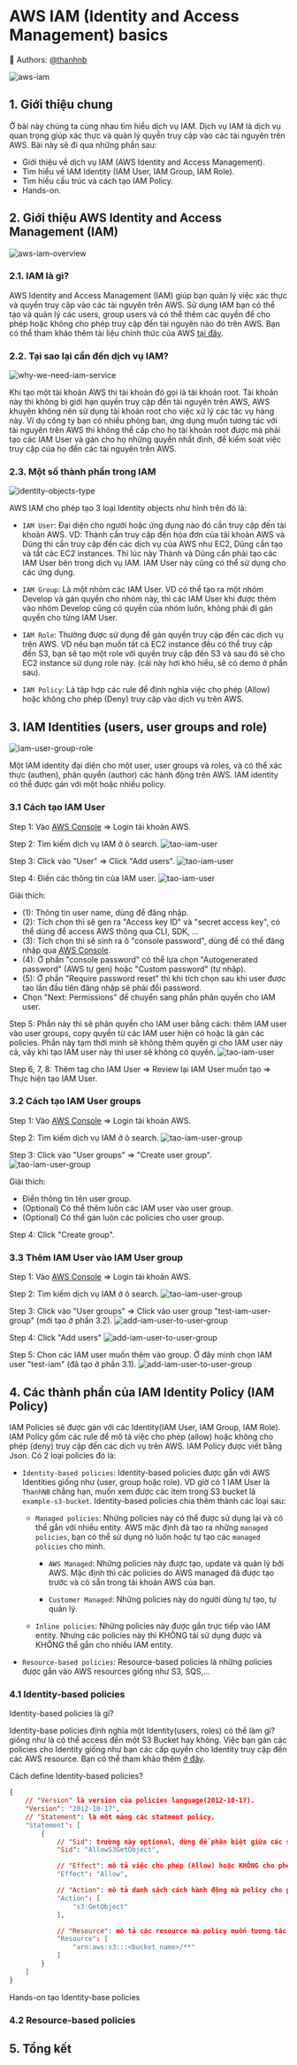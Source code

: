 # AWS IAM (Identity and Access Management) basics

🚀 Authors: [@thanhnb](https://github.com/nbthanh98)

![aws-iam](../.gitbook/assets/IAM-AWS.png)

## 1. Giới thiệu chung

Ở bài này chúng ta cùng nhau tìm hiểu dịch vụ IAM. Dịch vụ IAM là dịch vụ quan trọng giúp xác thực và quản lý quyền truy cập vào các tài nguyên trên AWS. Bài này sẽ đi qua những phần sau:

- Giới thiệu về dịch vụ IAM (AWS Identity and Access Management).
- Tìm hiểu về IAM Identity (IAM User, IAM Group, IAM Role).
- Tìm hiều cấu trúc và cách tạo IAM Policy.
- Hands-on.

## 2. Giới thiệu AWS Identity and Access Management (IAM)

![aws-iam-overview](../.gitbook/assets/IAM-Identities-and-permission.png)

### 2.1. IAM là gì?

AWS Identity and Access Management (IAM) giúp bạn quản lý việc xác thực và quyền truy cập vào các tài nguyên trên AWS. Sử dụng IAM bạn có thể tạo và quản lý các users, group users và có thể thêm các quyền để cho phép hoặc không cho phép truy cập đến tài nguyên nào đó trên AWS. Bạn có thể tham khảo thêm tài liệu chính thức của AWS [tại đây](https://aws.amazon.com/vi/iam/).

### 2.2. Tại sao lại cần đến dịch vụ IAM?

![why-we-need-iam-service](../.gitbook/assets/iam-2.png)

Khi tạo một tài khoản AWS thì tài khoản đó gọi là tài khoản root. Tài khoản này thì không bị giới hạn quyền truy cập đến tài nguyên trên AWS, AWS khuyên không nên sử dụng tài khoản root cho việc xử lý các tác vụ hàng này. Ví dụ công ty bạn có nhiều phòng ban, ứng dụng muốn tương tác với tài nguyên trên AWS thì không thể cấp cho họ tài khoản root được mà phải tạo các IAM User và gán cho họ những quyền nhất định, để kiểm soát việc truy cập của họ đến các tài nguyên trên AWS.

### 2.3. Một số thành phần trong IAM

![identity-objects-type](../.gitbook/assets/iam-4.png)

AWS IAM cho phép tạo 3 loại Identity objects như hình trên đó là:

- `IAM User`: Đại diện cho người hoặc ứng dụng nào đó cần truy cập đến tài khoản AWS. VD: Thành cần truy cập đến hóa đơn của tài khoản AWS và Dũng thì cần truy cập đến các dịch vụ của AWS như EC2, Dũng cần tạo và tắt các EC2 instances. Thì lúc này Thành và Dũng cần phải tạo các IAM User bên trong dịch vụ IAM. IAM User này cũng có thể sử dụng cho các ứng dụng.

- `IAM Group`: Là một nhóm các IAM User. VD có thể tạo ra một nhóm Develop và gán quyền cho nhóm này, thì các IAM User khi được thêm vào nhóm Develop cũng có quyền của nhóm luôn, không phải đi gán quyền cho từng IAM User.

- `IAM Role`: Thường được sử dụng để gán quyền truy cập đến các dịch vụ trên AWS. VD nếu bạn muốn tất cả EC2 instance đều có thể truy cập đến S3, bạn sẽ tạo một role với quyền truy cập đến S3 và sau đó sẽ cho EC2 instance sử dụng role này. (cái này hơi khó hiểu, sẽ có demo ở phần sau).

- `IAM Policy`: Là tập hợp các rule để định nghĩa việc cho phép (Allow) hoặc không cho phép (Deny) truy cập vào dịch vụ trên AWS.

## 3. IAM Identities (users, user groups and role)

![iam-user-group-role](../.gitbook/assets/iam-user-group-role.png)

Một IAM identity đại diện cho một user, user groups và roles, và có thể xác thực (authen), phân quyền (author) các hành động trên AWS. IAM identity có thể được gán với một hoặc nhiều policy.

### 3.1 Cách tạo IAM User

Step 1: Vào [AWS Console](https://aws.amazon.com/console/) => Login tài khoản AWS.

Step 2: Tìm kiếm dịch vụ IAM ở ô search.
![tao-iam-user](../.gitbook/assets/tao-iam-user.png)

Step 3: Click vào "User" => Click "Add users".
![tao-iam-user](../.gitbook/assets/tao-iam-user-3.png)

Step 4: Điền các thông tin của IAM user.
![tao-iam-user](../.gitbook/assets/tao-iam-user-5.png)

Giải thích:
- (1): Thông tin user name, dùng để đăng nhập.
- (2): Tích chọn thì sẽ gen ra "Access key ID" và "secret access key", có thể dùng để access AWS thông qua CLI, SDK, ...
- (3): Tích chọn thì sẽ sinh ra ô "console password", dùng để có thể đăng nhập qua [AWS Console](https://aws.amazon.com/console/).
- (4): Ở phần "console password" có thể lựa chọn "Autogenerated password" (AWS tự gen) hoặc "Custom password" (tự nhập).
- (5): Ở phần "Require password reset" thì khi tích chọn sau khi user được tạo lần đầu tiên đăng nhập sẽ phải đổi password.
- Chọn "Next: Permissions" để chuyển sang phần phân quyền cho IAM user.

Step 5: Phần này thì sẽ phân quyền cho IAM user bằng cách: thêm IAM user vào user groups, copy quyền từ các IAM user hiện có hoặc là gán các policies. Phần này tạm thời mình sẽ không thêm quyền gì cho IAM user này cả, vây khi tạo IAM user này thì user sẽ không có quyền.
![tao-iam-user](../.gitbook/assets/tao-iam-user-6.png)

Step 6, 7, 8: Thêm tag cho IAM User => Review lại IAM User muốn tạo => Thực hiện tạo IAM User.

### 3.2 Cách tạo IAM User groups

Step 1: Vào [AWS Console](https://aws.amazon.com/console/) => Login tài khoản AWS.

Step 2: Tìm kiếm dịch vụ IAM ở ô search.
![tao-iam-user-group](../.gitbook/assets/tao-iam-user.png)

Step 3: Click vào "User groups" => "Create user group".
![tao-iam-user-group](../.gitbook/assets/tao-iam-user-group.png)

Giải thích:
- Điền thông tin tên user group.
- (Optional) Có thể thêm luôn các IAM user vào user group.
- (Optional) Có thể gán luôn các policies cho user group.

Step 4: Click "Create group".

### 3.3 Thêm IAM User vào IAM User group

Step 1: Vào [AWS Console](https://aws.amazon.com/console/) => Login tài khoản AWS.

Step 2: Tìm kiếm dịch vụ IAM ở ô search.
![tao-iam-user-group](../.gitbook/assets/tao-iam-user.png)

Step 3: Click vào "User groups" => Click vào user group "test-iam-user-group" (mới tạo ở phần 3.2).
![add-iam-user-to-user-group](../.gitbook/assets/add-iam-user-to-user-group.png)

Step 4: Click "Add users"
![add-iam-user-to-user-group](../.gitbook/assets/add-iam-user-to-user-group-2.png)

Step 5: Chon các IAM user muốn thêm vào group. Ở đây mình chọn IAM user "test-iam" (đã tạo ở phần 3.1).
![add-iam-user-to-user-group](../.gitbook/assets/add-iam-user-to-user-group-3.png)

## 4. Các thành phần của IAM Identity Policy (IAM Policy)

IAM Policies sẽ được gán với các Identity(IAM User, IAM Group, IAM Role). IAM Policy gồm các rule để mô tả việc cho phép (allow) hoặc không cho phép (deny) truy cập đến các dịch vụ trên AWS. IAM Policy được viết bằng Json. Có 2 loại policies đó là:

- `Identity-based policies`: Identity-based policies được gắn với AWS Identities giống như (user, group hoặc role). VD giờ có 1 IAM User là `ThanhNB` chẳng hạn, muốn xem được các item trong S3 bucket là `example-s3-bucket`. Identity-based policies chia thêm thành các loại sau:

  - `Managed policies`: Những policies này có thể được sử dụng lại và có thể gắn với nhiều entity. AWS mặc định đã tạo ra những `managed policies`, bạn có thể sử dụng nó luôn hoặc tự tạo các `managed policies` cho mình.

    - `AWS Managed`: Những policies này được tạo, update và quản lý bởi AWS. Mặc định thì các policies do AWS managed đã được tạo trước và có sẵn trong tài khoản AWS của bạn. 

    - `Customer Managed`: Những policies này do người dùng tự tạo, tự quản lý.

  - `Inline policies`: Những policies này được gắn trực tiếp vào IAM entity. Nhưng các policies này thì KHÔNG tái sử dụng được và KHÔNG thể gắn cho nhiều IAM entity.

- `Resource-based policies`: Resource-based policies là những policies được gắn vào AWS resources giống như S3, SQS,...

### 4.1 Identity-based policies

Identity-based policies là gì?

Identity-base policies định nghĩa một Identity(users, roles) có thể làm gì? giống như là có thể access đến một S3 Bucket hay không. Việc bạn gán các policies cho Identity giống như bạn các cấp quyền cho Identity truy cập đến các AWS resource. Bạn có thể tham khảo thêm [ở đây](https://github.com/awsdocs/aws-glue-developer-guide/blob/master/doc_source/using-identity-based-policies.md).

Cách define Identity-based policies?

```json
{
    // "Version" là version của policies language(2012-10-17).
	"Version": "2012-10-17",
    // "Statement": là một mảng các statment policy.
	"Statement": [
		{
            // "Sid": trường này optional, dùng để phân biệt giữa các stament bên trong mảng "Statement"
            "Sid": "AllowS3GetObject",

            // "Effect": mô tả việc cho phép (Allow) hoặc KHÔNG cho phép (Deny).
            "Effect": "Allow",

            // "Action": mô tả danh sách cách hành động mà policy cho phép (Allow) hoặc KHÔNG cho phép (Deny).
			"Action": [
				"s3:GetObject"
			],

            // "Resource": mô tả các resource mà policy muốn tương tác.
			"Resource": [
                "arn:aws:s3:::<bucket_name>/**"
            ]
		}
	]
}
```

Hands-on tạo Identity-base policies


### 4.2 Resource-based policies

## 5. Tổng kết